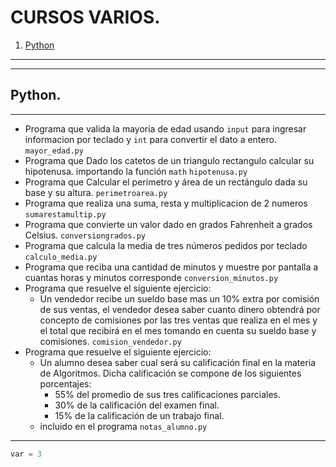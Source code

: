 # CURSOS VARIOS.

1. [Python](#Python)

---


---
## Python.
---


* Programa que valida la mayoria de edad usando `input` para ingresar informacion por teclado y `int` para convertir el dato a entero. `mayor_edad.py` 
* Programa que Dado los catetos de un triangulo rectangulo calcular su hipotenusa. importando la función `math`  `hipotenusa.py` 
* Programa que Calcular el perímetro y área de un rectángulo dada su base y su altura. `perimetroarea.py` 
* Programa que realiza una suma, resta y multiplicacion de 2 numeros `sumarestamultip.py`
* Programa que convierte un valor dado en grados Fahrenheit a grados Celsius. `conversiongrados.py`
* Programa que calcula la media de tres números pedidos por teclado `calculo_media.py`
* Programa que reciba una cantidad de minutos y muestre por pantalla a cuantas horas y minutos corresponde `conversion_minutos.py`
* Programa que resuelve el siguiente ejercicio:
  * Un vendedor recibe un sueldo base mas un 10% extra por comisión de sus ventas, el vendedor desea saber cuanto dinero obtendrá por concepto de comisiones por las tres ventas que realiza en el mes y el total que recibirá en el mes tomando en cuenta su sueldo base y comisiones. `comision_vendedor.py`
* Programa que resuelve el siguiente ejercicio:
  * Un alumno desea saber cual será su calificación final en la materia de Algoritmos. Dicha calificación se compone de los siguientes porcentajes:
    * 55% del promedio de sus tres calificaciones parciales.
    * 30% de la calificación del examen final.
    * 15% de la calificación de un trabajo final.
  * incluido en el programa `notas_alumno.py`


---


```python
var = 3
```